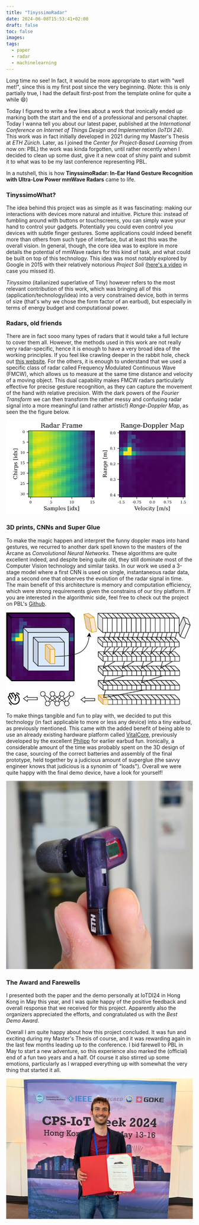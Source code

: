 ```yaml
---
title: "TinyssimoRadar"
date: 2024-06-08T15:53:41+02:00
draft: false
toc: false
images:
tags:
  - paper
  - radar
  - machinelearning
---
```


Long time no see! In fact, it would be more appropriate to start with "well met!", since this is my first post since the very beginning. (Note: this is only partially true, I had the default first-post from the template online for quite a while :smile:)

Today I figured to write a few lines about a work that ironically ended up marking both the start and the end of a professional and personal chapter. Today I wanna tell you about our latest paper, published at the _International Conference on Internet of Things Design and Implementation (IoTDI 24)_.
This work was in fact initially developed in 2021 during my Master's Thesis at *ETH Zürich*. Later, as I joined the *Center for Project-Based Learning* (from now on: PBL) the work was kinda forgotten, until rather recently when I decided to clean up some dust, give it a new coat of shiny paint and submit it to what was to be my last conference representing PBL.

In a nutshell, this is how **TinyssimoRadar: In-Ear Hand Gesture Recognition with Ultra-Low Power mmWave Radars** came to life.

### TinyssimoWhat?
The idea behind this project was as simple as it was fascinating: making our interactions with devices more natural and intuitive. Picture this: instead of fumbling around with buttons or touchscreens, you can simply wave your hand to control your gadgets. Potentially you could even control you devices with subtle finger gestures. Some applications could indeed benefit more than others from such type of interface, but at least this was the overall vision.
In general, though, the core idea was to explore in more details the potential of mmWave radars for this kind of task, and what could be built on top of this technology.
This idea was most notably explored by Google in 2015 with their relatively notorious *Project Soli* ([here's a video](https://www.youtube.com/watch?v=0QNiZfSsPc0) in case you missed it).

*Tinyssimo* (italianized superlative of Tiny) however refers to the most relevant contribution of this work, which was bringing all of this (application/technology/idea) into a very constrained device, both in terms of size (that's why we chose the form factor of an earbud), but especially in terms of energy budget and computational power.


### Radars, old friends
There are in fact sooo many types of radars that it would take a full lecture to cover them all. However, the methods used in this work are not really very radar-specific, hence it is enough to have a very broad idea of the working principles. If you feel like crawling deeper in the rabbit hole, check out [this website](https://www.radartutorial.eu/index.en.html).
For the others, it is enough to understand that we used a specific class of radar called Frequency Modulated Continuous Wave (FMCW), which allows us to measure at the same time distance and velocity of a moving object.
This dual capability makes FMCW radars particularly effective for precise gesture recognition, as they can capture the movement of the hand with relative precision. With the dark powers of the *Fourier Transform* we can then transform the rather messy and confusing radar signal into a more meaningful (and rather artistic!) *Range-Doppler Map*, as seen the the figure below.

![Scenario 1: Across columns](images/frame_doppler.svg)


### 3D prints, CNNs and Super Glue
To make the magic happen and interpret the funny doppler maps into hand gestures, we recurred to another dark spell known to the masters of the Arcane as *Convolutional Neural Networks*. These algorithms are quite excellent indeed, and despite being quite old, they still dominate most of the Computer Vision technology and similar tasks.
In our work we used a 3-stage model where a first CNN is used on single, instantaneous radar data, and a second one that observes the evolution of the radar signal in time.
The main benefit of this architecture is memory and computation efficiency, which were strong requirements given the constrains of our tiny platform.
If you are interested in the algorithmic side, feel free to check out the project on PBL's [Github](https://github.com/ETH-PBL/TinyssimoRadar).

![Scenario 1: Across columns](images/radar_gesture_nn.drawio.svg)

To make things tangible and fun to play with, we decided to put this technology (in fact applicable to more or less any device) into a tiny earbud, as previously mentioned.
This came with the added benefit of being able to use an already existing hardware platform called [VitalCore](https://github.com/ETH-PBL/VitalCore), previously developed by the excellent [Philipp](https://schilk.co/) for earlier earbud fun.
Ironically, a considerable amount of the time was probably spent on the 3D design of the case, sourcing of the correct batteries and assembly of the final prototype, held together by a judicious amount of superglue (the savvy engineer knows that judicious is a synonim of "loads").
Overall we were quite happy with the final demo device, have a look for yourself!

![Scenario 1: Across columns](images/earbud.jpg#half)


### The Award and Farewells
I presented both the paper and the demo personally at IoTDI24 in Hong Kong in May this year, and I was quite happy of the positive feedback and overall response that we received for this project. Apparently also the organizers appreciated the efforts, and congratulated us with the *Best Demo Award*.

Overall I am quite happy about how this project concluded. It was fun and exciting during my Master's Thesis of course, and it was rewarding again in the last few months leading up to the conference.
I bid farewell to PBL in May to start a new adventure, so this experience also marked the (official) end of a fun two years and a half.
Of course it also stirred up some emotions, particularly as I wrapped everything up with somewhat the very thing that started it all.

![Scenario 1: Across columns](images/award.jpg)
